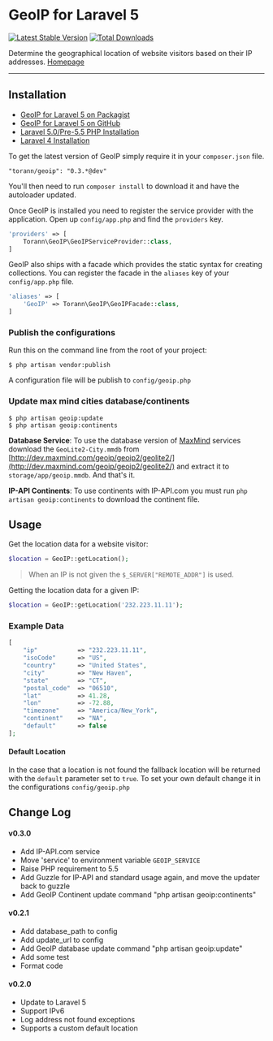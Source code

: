 # GeoIP for Laravel 5

[![Latest Stable Version](https://poser.pugx.org/torann/geoip/v/stable.png)](https://packagist.org/packages/torann/geoip) [![Total Downloads](https://poser.pugx.org/torann/geoip/downloads.png)](https://packagist.org/packages/torann/geoip)

Determine the geographical location of website visitors based on their IP addresses. [Homepage](http://lyften.com/projects/laravel-geoip/)

----------

## Installation

- [GeoIP for Laravel 5 on Packagist](https://packagist.org/packages/torann/geoip)
- [GeoIP for Laravel 5 on GitHub](https://github.com/Torann/laravel-geoip)
- [Laravel 5.0/Pre-5.5 PHP Installation](https://github.com/Torann/laravel-geoip/tree/0.2.2)
- [Laravel 4 Installation](https://github.com/Torann/laravel-geoip/tree/0.1.1)

To get the latest version of GeoIP simply require it in your `composer.json` file.

~~~
"torann/geoip": "0.3.*@dev"
~~~

You'll then need to run `composer install` to download it and have the autoloader updated.

Once GeoIP is installed you need to register the service provider with the application. Open up `config/app.php` and find the `providers` key.

~~~php
'providers' => [
    Torann\GeoIP\GeoIPServiceProvider::class,
]
~~~

GeoIP also ships with a facade which provides the static syntax for creating collections. You can register the facade in the `aliases` key of your `config/app.php` file.

~~~php
'aliases' => [
    'GeoIP' => Torann\GeoIP\GeoIPFacade::class,
]
~~~

### Publish the configurations

Run this on the command line from the root of your project:

~~~
$ php artisan vendor:publish
~~~

A configuration file will be publish to `config/geoip.php`

### Update max mind cities database/continents

~~~
$ php artisan geoip:update
$ php artisan geoip:continents
~~~

**Database Service**: To use the database version of [MaxMind](http://www.maxmind.com) services download the `GeoLite2-City.mmdb` from [http://dev.maxmind.com/geoip/geoip2/geolite2/](http://dev.maxmind.com/geoip/geoip2/geolite2/) and extract it to `storage/app/geoip.mmdb`. And that's it.

**IP-API Continents**: To use continents with IP-API.com you must run `php artisan geoip:continents` to download the continent file.

## Usage

Get the location data for a website visitor:

```php
$location = GeoIP::getLocation();
```

> When an IP is not given the `$_SERVER["REMOTE_ADDR"]` is used.

Getting the location data for a given IP:

```php
$location = GeoIP::getLocation('232.223.11.11');
```

### Example Data

```php
[
    "ip"           => "232.223.11.11",
    "isoCode"      => "US",
    "country"      => "United States",
    "city"         => "New Haven",
    "state"        => "CT",
    "postal_code"  => "06510",
    "lat"          => 41.28,
    "lon"          => -72.88,
    "timezone"     => "America/New_York",
    "continent"    => "NA",
    "default"      => false
];
```

#### Default Location

In the case that a location is not found the fallback location will be returned with the `default` parameter set to `true`. To set your own default change it in the configurations `config/geoip.php`

## Change Log

#### v0.3.0

- Add IP-API.com service
- Move 'service' to environment variable `GEOIP_SERVICE`
- Raise PHP requirement to 5.5
- Add Guzzle for IP-API and standard usage again, and move the updater back to guzzle
- Add GeoIP Continent update command "php artisan geoip:continents"

#### v0.2.1

- Add database_path to config
- Add update_url to config
- Add GeoIP database update command "php artisan geoip:update"
- Add some test
- Format code

#### v0.2.0

- Update to Laravel 5
- Support IPv6
- Log address not found exceptions
- Supports a custom default location

